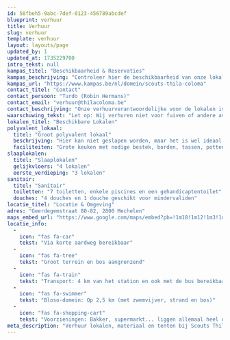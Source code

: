 ```yaml
---
id: 58fbeh5-9abc-7def-0123-456789abcdef
blueprint: verhuur
title: Verhuur
slug: verhuur
template: verhuur
layout: layouts/page
updated_by: 1
updated_at: 1735229700
intro_tekst: null
kampas_titel: "Beschikbaarheid & Reservaties"
kampas_beschrijving: "Controleer hier de beschikbaarheid van onze lokalen en reserveer direct online via het Kampas platform."
kampas_url: "https://www.kampas.be/nl/domein/scouts-thila-coloma"
contact_titel: "Contact"
contact_persoon: "Turdo (Robin Hermans)"
contact_email: "verhuur@thilacoloma.be"
contact_beschrijving: "Onze verhuurverantwoordelijke voor de lokalen is"
waarschuwing_tekst: "Let op: Wij verhuren niet voor fuiven of andere avondactiviteiten met luide muziek. GEEN LEIDINGSWEEKENDS"
lokalen_titel: "Beschikbare Lokalen"
polyvalent_lokaal:
  titel: "Groot polyvalent lokaal"
  beschrijving: "Hier kan niet geslapen worden, maar het is wel ideaal om te eten en te koken."
  faciliteiten: "Grote keuken met nodige bestek, borden, tassen, potten en pannen, etc. Ook tafels en banken zijn aanwezig en kunnen gebruikt worden."
slaaplokalen:
  titel: "Slaaplokalen"
  gelijkvloers: "4 lokalen"
  eerste_verdieping: "3 lokalen"
sanitair:
  titel: "Sanitair"
  toiletten: "7 toiletten, enkele piscines en een gehandicaptentoilet"
  douches: "4 douches en 1 douche geschikt voor mindervaliden"
locatie_titel: "Locatie & Omgeving"
adres: "Geerdegemstraat 80-82, 2800 Mechelen"
maps_embed_url: "https://www.google.com/maps/embed?pb=!1m18!1m12!1m3!1d5022.007832677982!2d4.479685176812431!3d50.99759977170181!2m3!1f0!2f0!3f0!3m2!1i1024!2i768!4f13.1!3m3!1m2!1s0x47c3e66284c5a445%3A0xf7b0d79b8db8303c!2sScouts%20Thila%20Coloma!5e0!3m2!1snl!2sbe!4v1753229256433!5m2!1snl!2sbe"
locatie_info:
  -
    icon: "fas fa-car"
    tekst: "Via korte aardweg bereikbaar"
  -
    icon: "fas fa-tree"
    tekst: "Groot terrein en bos aangrenzend"
  -
    icon: "fas fa-train"
    tekst: "Transport: 4 km van het station en ook met de bus bereikbaar"
  -
    icon: "fas fa-swimmer"
    tekst: "Bloso-domein: Op 2,5 km (met zwemvijver, strand en bos)"
  -
    icon: "fas fa-shopping-cart"
    tekst: "Voorzieningen: Bakker, supermarkt... liggen allemaal heel dicht in de buurt"
meta_description: "Verhuur lokalen, materiaal en tenten bij Scouts Thila Coloma Mechelen. Ideaal voor groepen, kampen en evenementen."
---
```

